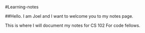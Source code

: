 #Learning-notes

##Hello. I am Joel and I want to welcome you to my notes page. 


This is where I will document my notes for CS 102 For code fellows.
